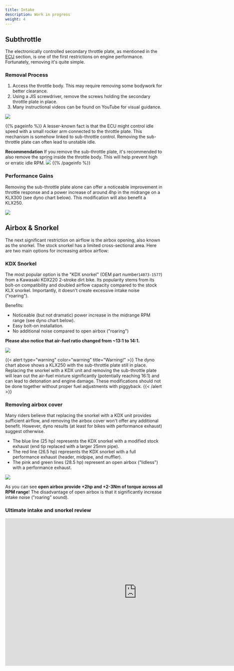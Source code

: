 ```yaml
---
title: Intake
description: Work in progress
weight: 4
---
```



## Subthrottle

The electronically controlled secondary throttle plate,
 as mentioned in the [ECU](./ecu/) section, is one of the first restrictions on engine performance. Fortunately, removing it's quite simple.

### Removal Process

1. Access the throttle body. This may require removing some bodywork for better clearance.
1. Using a JIS screwdriver, remove the screws holding the secondary throttle plate in place.
1. Many instructional videos can be found on YouTube for visual guidance.

![](https://s3.amazonaws.com/cdn.planetklx2/images/klx300-bdsm-secondary-tp-out.jpg)

{{% pageinfo %}}
A lesser-known fact is that the ECU might control idle speed with a small rocker arm connected to the throttle plate.
This mechanism is somehow linked to sub-throttle control. Removing the sub-throttle plate can often lead to unstable idle.
 
**Recommendation** If you remove the sub-throttle plate, it's recommended to also remove the spring inside the throttle body. This will help prevent high or erratic idle RPM.
![](https://s3.amazonaws.com/cdn.planetklx2/images/klx300-throttle-spring-remove.jpg)
{{% /pageinfo %}}


### Performance Gains

Removing the sub-throttle plate alone can offer a noticeable improvement in throttle response and a power increase of around 4hp in the midrange on a KLX300 (see dyno chart below). This modification will also benefit a KLX250.

![](https://s3.amazonaws.com/cdn.planetklx2/images/klx300-bdsm-power-tp-out.jpg)

## Airbox & Snorkel

The next significant restriction on airflow is the airbox opening, also known as the snorkel. The stock snorkel has a limited cross-sectional area. Here are two main options for increasing airbox airflow:

### KDX Snorkel

The most popular option is the "KDX snorkel" (OEM part number`14073-1577`) from a Kawasaki KDX220 2-stroke dirt bike.
Its popularity stems from its bolt-on compatibility and doubled airflow capacity compared to the stock KLX snorkel. Importantly, it doesn't create excessive intake noise ("roaring").

Benefits: 
- Noticeable (but not dramatic) power increase in the midrange RPM range (see dyno chart below).
- Easy bolt-on installation.
- No additional noise compared to open airbox ("roaring")

**Please also notice that air-fuel ratio changed from ~13:1 to 14:1.**

![](https://s3.amazonaws.com/cdn.planetklx2/images/klx250-snorkel-dyno.jpg)

{{< alert type="warning" color="warning" title="Warning!" >}}
The dyno chart above shows a KLX250 with the 
sub-throttle plate still in place. Replacing the snorkel with a KDX unit and removing the sub-throttle plate will lean out the air-fuel mixture significantly (potentially reaching 16:1) and can lead to detonation and engine damage. These modifications should not be done together without proper fuel adjustments with piggyback.
{{< /alert >}}

### Removing airbox cover

Many riders believe that replacing the snorkel with a KDX unit provides sufficient airflow, and removing the airbox cover won't offer any additional benefit. However, dyno results (at least for bikes with performance exhaust) suggest otherwise.

- The blue line (25 hp) represents the KDX snorkel with a modified stock exhaust (end tip replaced with a larger 25mm pipe).
- The red line (26.5 hp) represents the KDX snorkel with a full performance exhaust (header, midpipe, and muffler).
- The pink and green lines (28.5 hp) represent an open airbox ("lidless") with a performance exhaust.

![](https://s3.amazonaws.com/cdn.planetklx2/images/klx250-300-snorkel-vs-lidless.jpeg)

As you can see **open airbox provide +2hp and +2-3Nm of torque across all RPM range**! The disadvantage of open airbox is that it significantly increase intake noise ("roaring" sound).

### Ultimate intake and snorkel review

<iframe width="840" height="472" src="https://www.youtube.com/embed/kDZMAuh5P2Y?si=lbezC02p5gY791UF" title="YouTube video player" frameborder="0" allow="accelerometer; autoplay; clipboard-write; encrypted-media; gyroscope; picture-in-picture; web-share" referrerpolicy="strict-origin-when-cross-origin" allowfullscreen></iframe>